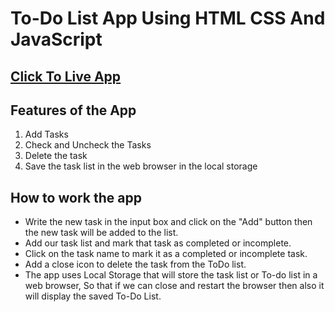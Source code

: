 # To-Do List App Using HTML CSS And JavaScript

## <a href="https://bhashibandara95.github.io/BhashiBandara95_task-app_in_javascript/" target="_blank" rel="noopener noreferrer"> Click To Live App</a>

## Features of the App

1. Add Tasks
2. Check and Uncheck the Tasks
3. Delete the task
4. Save the task list in the web browser in the local storage

## How to work the app

- Write the new task in the input box and click on the "Add" button then the new task will be added to the list.
- Add our task list and mark that task as completed or incomplete.
- Click on the task name to mark it as a completed or incomplete task.
- Add a close icon to delete the task from the ToDo list.
- The app uses Local Storage that will store the task list or To-do list in a web browser, So that if we can close and restart the browser then also it will display the saved To-Do List.
